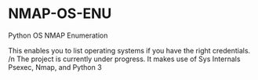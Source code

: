 # NMAP-OS-ENU
Python OS NMAP Enumeration

This enables you to list operating systems if you have the right credentials. /n
The project is currently under progress. 
It makes use of Sys Internals Psexec, Nmap, and Python 3
